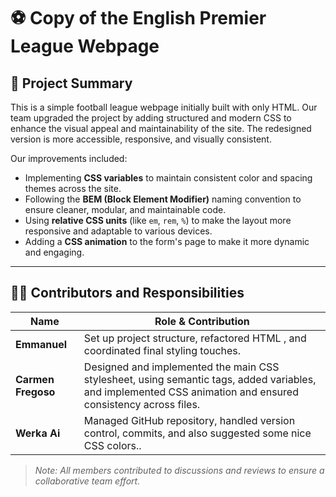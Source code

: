 # ⚽ Copy of the English Premier League Webpage

## 📝 Project Summary

This is a simple football league webpage initially built with only HTML. Our team upgraded the project by adding structured and modern CSS to enhance the visual appeal and maintainability of the site. The redesigned version is more accessible, responsive, and visually consistent.

Our improvements included:

- Implementing **CSS variables** to maintain consistent color and spacing themes across the site.
- Following the **BEM (Block Element Modifier)** naming convention to ensure cleaner, modular, and maintainable code.
- Using **relative CSS units** (like `em`, `rem`, `%`) to make the layout more responsive and adaptable to various devices.
- Adding a **CSS animation** to the form's page  to make it more dynamic and engaging.

---

## 👨‍💻 Contributors and Responsibilities

| Name              | Role & Contribution |
|-------------------|---------------------|
| **Emmanuel** | Set up project structure, refactored HTML , and coordinated final styling touches. |
| **Carmen Fregoso** | Designed and implemented the main CSS stylesheet, using semantic tags,  added variables, and implemented CSS animation and ensured consistency across files. |
| **Werka Ai** | Managed GitHub repository, handled version control, commits, and also suggested some nice CSS colors.. |

> _Note: All members contributed to discussions and reviews to ensure a collaborative team effort._

